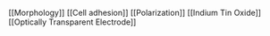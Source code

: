 [[Morphology]]
[[Cell adhesion]]
[[Polarization]]
[[Indium Tin Oxide]]
[[Optically Transparent Electrode]]
